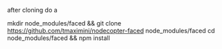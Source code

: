 after cloning do a

mkdir node_modules/faced && git clone https://github.com/tmaximini/nodecopter-faced node_modules/faced
cd node_modules/faced && npm install